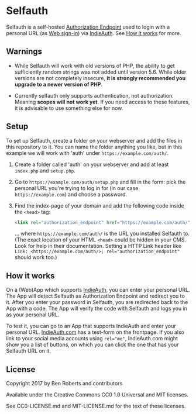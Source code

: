 # Selfauth

Selfauth is a self-hosted [Authorization Endpoint](https://indieweb.org/authorization-endpoint) used to login with a personal URL (as [Web sign-in](http://indieweb.org/Web_sign-in)) via [IndieAuth](https://indieweb.org/IndieAuth). See [How it works](#how-it-works) for more.


## Warnings

- While Selfauth will work with old versions of PHP, the ability to get sufficiently random strings was not added until version 5.6. While older versions are not completely insecure, **it is strongly recommended you upgrade to a newer version of PHP**.

- Currently selfauth only supports authentication, not authorization.  Meaning **scopes will not work yet**. If you need access to these features, it is advisable to use something else for now.


## Setup

To set up Selfauth, create a folder on your webserver and add the files in this repository to it. You can name the folder anything you like, but in this example we will work with 'auth' under `https://example.com/auth/`.

1. Create a folder called 'auth' on your webserver and add at least `index.php` and `setup.php`.

2. Go to `https://example.com/auth/setup.php` and fill in the form: pick the personal URL you're trying to log in for (in our case `https://example.com`) and choose a password.

3. Find the index-page of your domain and add the following code inside the `<head>` tag:
    ```html
    <link rel="authorization_endpoint" href="https://example.com/auth/" />
    ```
    ... where `https://example.com/auth/` is the URL you installed Selfauth to.
    (The exact location of your HTML `<head>` could be hidden in your CMS. Look for help in their documentation. Setting a HTTP Link header like `Link: <https://example.com/auth/>; rel="authorization_endpoint"` should work too.)


## How it works

On a (Web)App which supports [IndieAuth](https://indieweb.org/IndieAuth), you can enter your personal URL. The App will detect Selfauth as Authorization Endpoint and redirect you to it. After you enter your password in Selfauth, you are redirected back to the App with a code. The App will verify the code with Selfauth and logs you in as your personal URL.

To test it, you can go to an App that supports IndieAuth and enter your personal URL. [IndieAuth.com](https://indieauth.com/) has a test-form on the frontpage. If you also link to your social media accounts using `rel="me"`, IndieAuth.com might show you a list of buttons, on which you can click the one that has your Selfauth URL on it.


## License

Copyright 2017 by Ben Roberts and contributors

Available under the Creative Commons CC0 1.0 Universal and MIT licenses.

See CC0-LICENSE.md and MIT-LICENSE.md for the text of these licenses.


